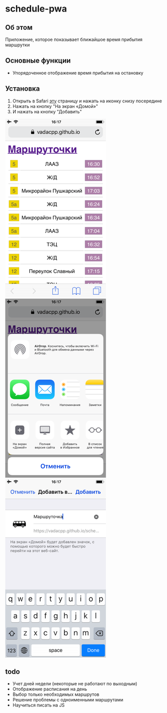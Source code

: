 # schedule-pwa 

## Об этом

Приложение, которое показывает ближайшое время прибытия маршрутки

## Основные функции

 + Упорядоченное отображение время прибытия на остановку

## Установка

1. Открыть в Safari [эту](https://vadacpp.github.io/schedule-pwa) страницу и нажать на иконку снизу посередине
2. Нажать на кнопку "На экран «Домой»"
3. И нажать на кнопку "Добавить"

![Открыть в Safari страницу и нажать на иконку снизу посередине](github-img/1.png)
![Нажать на кнопку "На экран «Домой»"](github-img/2.png)
![И нажать на кнопку "Добавить"](github-img/3.png)

## todo 
 - Учет дней недели (некоторые не работают по выходным)
 - Отображение расписания на день
 - Выбор только необходимых маршрутов
 - Решение проблемы с одноименными маршрутами
 - Научиться писать на JS